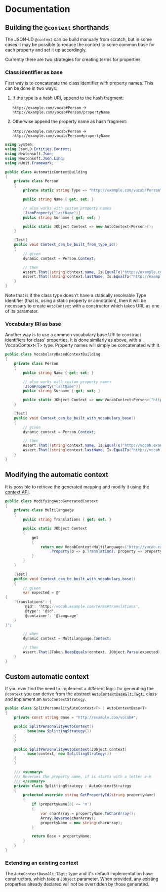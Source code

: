 # Documentation

## Building the `@context` shorthands

The JSON-LD `@context` can be build manually from scratch, but in some cases
it may be possible to reduce the context to some common base for each property
and set it up accordingly.

Currently there are two strategies for creating terms for properties.

### Class identifier as base

First way is to concatenate the class identifier with property names. This can be done
in two ways:

1. If the type is a hash URI, append to the hash fragment:

    `http://example.com/vocab#Person` -> `http://example.com/vocab#Person/propertyName`

1. Otherwise append the property name as hash fragment:

    `http://example.com/vocab/Person` -> `http://example.com/vocab/Person#propertyName`
 

``` c#
using System;
using JsonLD.Entities.Context;
using Newtonsoft.Json;
using Newtonsoft.Json.Linq;
using NUnit.Framework;

public class AutomaticContextBuilding
{
    private class Person
    {
        private static string Type => "http://example.com/vocab/Person";

        public string Name { get; set; }

        // also works with custom property names
        [JsonProperty("lastName")]
        public string Surname { get; set; }

        public static JObject Context => new AutoContext<Person>();
    }

    [Test]
    public void Context_can_be_built_from_type_id()
    {
        // given
        dynamic context = Person.Context;

        // then
        Assert.That((string)context.name, Is.EqualTo("http://example.com/vocab/Person#name"));
        Assert.That((string)context.lastName, Is.EqualTo("http://example.com/vocab/Person#lastName"));
    }
}
```

Note that is if the class type doesn't have a statically resolvable Type identifier
(that is, using a static property or annotation), then it will be necessary to create
`AutoContext` with a constructor which takes URL as one of its parameter.
 



### Vocabulary IRI as base

Another way is to use a common vocabulary base URI to construct identifiers for class'
properties. It is done similarly as above, with a VocabContext&lt;T&gt; type. Property names
will simply be concatenated with it.

``` c#
public class VocabularyBasedContextBuilding
{
    private class Person
    {
        public string Name { get; set; }

        // also works with custom property names
        [JsonProperty("lastName")]
        public string Surname { get; set; }

        public static JObject Context => new VocabContext<Person>("http://vocab.example.com/terms#");
    }

    [Test]
    public void Context_can_be_built_with_vocabulary_base()
    {
        // given
        dynamic context = Person.Context;

        // then
        Assert.That((string)context.name, Is.EqualTo("http://vocab.example.com/terms#name"));
        Assert.That((string)context.lastName, Is.EqualTo("http://vocab.example.com/terms#lastName"));
    }
}
```

## Modifying the automatic context

It is possible to retrieve the generated mapping and modify it using the [context API][api].

``` c#
public class ModifyingAutoGeneratedContext
{
    private class Multilanguage
    {
        public string Translations { get; set; }

        public static JObject Context
        {
            get
            {
                return new VocabContext<Multilanguage>("http://vocab.example.com/terms#")
                    .Property(p => p.Translations, property => property.Type().Id().Container().Language());
            }
        }
    }

    [Test]
    public void Context_can_be_built_with_vocabulary_base()
    {
        // given
        var expected = @"
{
    'translations': {
        '@id': 'http://vocab.example.com/terms#translations',
        '@type': '@id',
        '@container': '@language'
    }
}";

        // when
        dynamic context = Multilanguage.Context;

        // then
        Assert.That(JToken.DeepEquals(context, JObject.Parse(expected)), "Actual context was {0}", context);
    }
}
```

## Custom automatic context

If you ever find the need to implement a different logic for generating the 
`@context` you can derive from the abstract [`AutoContextBase&lt;T&gt;`][acb] class and implement
an `AutoContextStrategy`.

``` c#
public class SplitPersonalityAutoContext<T> : AutoContextBase<T>
{
    private const string Base = "http://example.com/vocab#";

    public SplitPersonalityAutoContext()
        : base(new SplittingStrategy())
    {
    }

    public SplitPersonalityAutoContext(JObject context)
        : base(context, new SplittingStrategy())
    {
    }

    /// <summary>
    /// Reverses the property name, if is starts with a letter a-m
    /// </summary>
    private class SplittingStrategy : AutoContextStrategy
    {
        protected override string GetPropertyId(string propertyName)
        {
            if (propertyName[0] <= 'm')
            {
                var charArray = propertyName.ToCharArray();
                Array.Reverse(charArray);
                propertyName = new string(charArray);
            }

            return Base + propertyName;
        }
    }
}
```

### Extending an existing context

The `AutoContextBase&lt;T&gt;` type and it's default implementation have constructors, which take
a `JObject` parameter. When provided, any existing properties already declared will not be
overridden by those generated.

[acb]: https://github.com/wikibus/JsonLD.Entities/blob/master/src/JsonLD.Entities/Context/AutoContextBase.cs
[api]: /wikibus/JsonLD.Entities/tree/master/src/Documentation/CreatingContext/FluentContext
